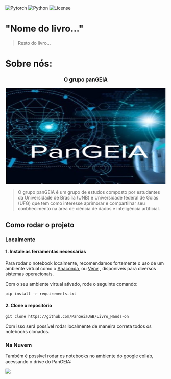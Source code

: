 ![Pytorch](https://img.shields.io/badge/Pytorch-1.9.1-orange)
![Python](https://img.shields.io/badge/Python-3.8-blue)
![License](https://img.shields.io/badge/Code%20License-MIT-green.svg)

# "Nome do livro..."

> Resto do livro...

# Sobre nós:

<div align="center">
    <h3>O grupo panGEIA</h3>
    <img height="300" width="500" src="docs/assets/Pangeia_logo.png"></img>
</div>

> O grupo panGEIA é um grupo de estudos composto por estudantes da Universidade de Brasília (UNB) e Universidade federal de Goiás (UFG) que tem como interesse aprimorar e compartilhar seu conbhecimento na área de ciência de dados e inteligência artificial.

## Como rodar o projeto

### Localmente

#### 1. Instale as ferramentas necessárias
   Para rodar o notebook localmente, recomendamos fortemente o uso de um ambiente virtual como o <a href="https://docs.anaconda.com/anaconda/install/">Anaconda</a>,
   ou <a href="https://docs.python.org/3/library/venv.html/">Venv</a> , disponíveis para diversos sistemas operacionais.
             
   Com o seu ambiente virtual ativado, rode o seguinte comando: 
   
    pip install -r requirements.txt
   
#### 2. Clone o repositório
    
    git clone https://github.com/PanGeiaUnB/Livro_Hands-on
    
   Com isso será possível rodar localmente de maneira correta todos os notebooks clonados.
### Na Nuvem 
   Também é possível rodar os notebooks no ambiente do google collab, acessando o drive do PanGEIA:
   
<a href="https://drive.google.com/drive/folders/1viKDINkWtF624Y2ZMwAPtA5e-gu2EhgU?usp=sharing" target="_blank"><img src="https://img.shields.io/badge/Google%20Drive-4285F4?style=for-the-badge&logo=googledrive&logoColor=white"></a> 
<!---
your comment goes here
and here
-->
